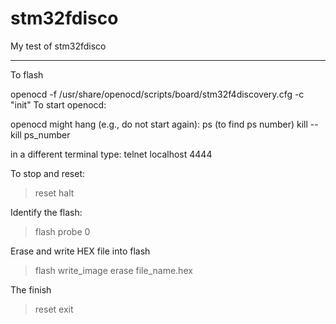 # stm32fdisco
My test of stm32fdisco




------------------------------------------------------------------

To flash

openocd -f /usr/share/openocd/scripts/board/stm32f4discovery.cfg -c "init"
To start openocd:

openocd might hang (e.g., do not start again):
ps (to find ps number)
kill --kill ps_number


in a different terminal type:
telnet localhost 4444

To stop and reset:
> reset halt

Identify the flash:
> flash probe 0

Erase and write HEX file into flash
> flash write_image erase file_name.hex

The finish
> reset
> exit
